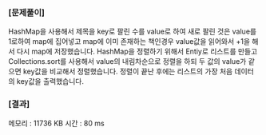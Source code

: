 ### [문제풀이]
HashMap을 사용해서 제목을 key로 팔린 수를 value로 하여 새로 팔린 것은 value를 1로하여 map에 집어넣고 map에 이미 존재하는 책인경우 value값을 읽어와서 +1을 해서 다시 map에 저장했습니다.
HashMap을 정렬하기 위해서 Entiy로 리스트를 만들고 Collections.sort를 사용해서 value의 내림차순으로 정렬을 하되 두 값의 value가 같으면 key값을 비교해서 정렬했습니다.
정렬이 끝난 후에는 리스트의 가장 처음 데이터의 key값을 출력했습니다.

### [결과]
메모리 : 11736 KB
시간 : 80 ms
